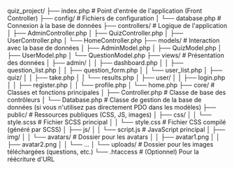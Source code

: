 quiz_project/
├── index.php # Point d'entrée de l'application (Front Controller)
├── config/ # Fichiers de configuration
│ └── database.php # Connexion à la base de données
├── controllers/ # Logique de l'application
│ ├── AdminController.php
│ ├── QuizController.php
│ ├── UserController.php
│ └── HomeController.php
├── models/ # Interaction avec la base de données
│ ├── AdminModel.php
│ ├── QuizModel.php
│ ├── UserModel.php
│ └── QuestionModel.php
├── views/ # Présentation des données
│ ├── admin/
│ │ ├── dashboard.php
│ │ ├── question_list.php
│ │ ├── question_form.php
│ │ └── user_list.php
│ ├── quiz/
│ │ ├── take.php
│ │ └── results.php
│ ├── user/
│ │ ├── login.php
│ │ ├── register.php
│ │ └── profile.php
│ └── home.php
├── core/ # Classes et fonctions principales
│ ├── Controller.php # Classe de base des contrôleurs
│ └── Database.php # Classe de gestion de la base de données (si vous n'utilisez pas directement PDO dans les modèles)
├── public/ # Ressources publiques (CSS, JS, images)
│ ├── css/
│ │ └── style.scss # Fichier SCSS principal
│ │ └── style.css # Fichier CSS compilé (généré par SCSS)
│ ├── js/
│ │ └── script.js # JavaScript principal
│ ├── img/
│ │ └── avatars/ # Dossier pour les avatars
│ │ ├── avatar1.png
│ │ ├── avatar2.png
│ │ └── ...
│ └── uploads/ # Dossier pour les images téléchargées (questions, etc.)
└── .htaccess # (Optionnel) Pour la réécriture d'URL
